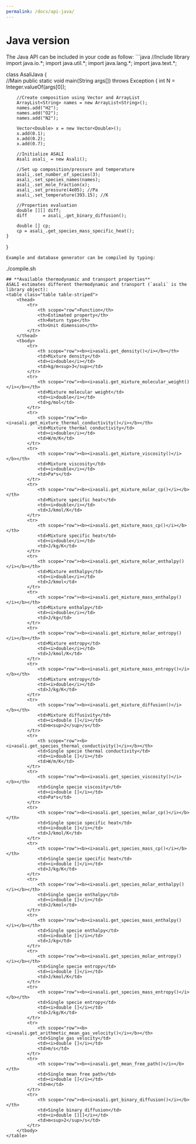 ```yaml
---
permalink: /docs/api-java/
---
```

<h1 class="text-left"><b>Java version</b></h1>
The Java API can be included in your code as follow:  
```java
//Include library
import java.io.*; 
import java.util.*;
import java.lang.*;
import java.text.*;

class AsaliJava 
{   
    //Main
    public static void main(String args[])  throws Exception 
    { 
		int N = Integer.valueOf(args[0]);

        //Create composition using Vector and ArrayList
        ArrayList<String> names = new ArrayList<String>();
        names.add("H2");
        names.add("O2");
        names.add("N2");
        
        Vector<Double> x = new Vector<Double>();
        x.add(0.1);
        x.add(0.2);
        x.add(0.7);

		//Initialize ASALI
		Asali asali_ = new Asali();

        //Set up composition/pressure and temperature
        asali_.set_number_of_species(3);
        asali_.set_species_names(names);
        asali_.set_mole_fraction(x);
        asali_.set_pressure(4e05); //Pa 
        asali_.set_temperature(393.15); //K

        //Properties evaluation
        double [][] diff;
        diff      = asali_.get_binary_diffusion();

        double [] cp;
        cp = asali_.get_species_mass_specific_heat();
    }
}
```
Example and database generator can be compiled by typing:
```
./compile.sh
```
## **Available thermodynamic and transport properties**
ASALI estimates different thermodynamic and transport (`asali` is the library object):
<table class="table table-striped">
    <thead>
        <tr>
            <th scope="row">Function</th>
            <th>Estimated property</th>
            <th>Return type</th>
            <th>Unit dimension</th>
        </tr>
    </thead>
    <tbody>
        <tr> 
            <th scope="row"><b><i>asali.get_density()</i></b></th>
            <td>Mixture density</td>
            <td><i>double</i></td>
            <td>kg/m<sup>3</sup></td>
        </tr>
        <tr>
            <th scope="row"><b><i>asali.get_mixture_molecular_weight()</i></b></th>
            <td>Mixture molecular weight</td>
            <td><i>double</i></td>
            <td>g/mol</td>
        </tr>
        <tr>
            <th scope="row"><b><i>asali.get_mixture_thermal_conductivity()</i></b></th>
            <td>Mixture thermal conductivity</td>
            <td><i>double</i></td>
            <td>W/m/K</td>
        </tr>
        <tr>
            <th scope="row"><b><i>asali.get_mixture_viscosity()</i></b></th>
            <td>Mixture viscosity</td>
            <td><i>double</i></td>
            <td>Pa*s</td>
        </tr>
        <tr>
            <th scope="row"><b><i>asali.get_mixture_molar_cp()</i></b></th>
            <td>Mixture specific heat</td>
            <td><i>double</i></td>
            <td>J/kmol/K</td>
        </tr>
        <tr>
            <th scope="row"><b><i>asali.get_mixture_mass_cp()</i></b></th>
            <td>Mixture specific heat</td>
            <td><i>double</i></td>
            <td>J/kg/K</td>
        </tr>
        <tr>
            <th scope="row"><b><i>asali.get_mixture_molar_enthalpy()</i></b></th>
            <td>Mixture enthalpy</td>
            <td><i>double</i></td>
            <td>J/kmol</td>
        </tr>
        <tr>
            <th scope="row"><b><i>asali.get_mixture_mass_enthalpy()</i></b></th>
            <td>Mixture enthalpy</td>
            <td><i>double</i></td>
            <td>J/kg</td>
        </tr>
        <tr>
            <th scope="row"><b><i>asali.get_mixture_molar_entropy()</i></b></th>
            <td>Mixture entropy</td>
            <td><i>double</i></td>
            <td>J/kmol/K</td>
        </tr>
        <tr>
            <th scope="row"><b><i>asali.get_mixture_mass_entropy()</i></b></th>
            <td>Mixture entropy</td>
            <td><i>double</i></td>
            <td>J/kg/K</td>
        </tr>
        <tr>
            <th scope="row"><b><i>asali.get_mixture_diffusion()</i></b></th>
            <td>Mixture diffusivity</td>
            <td><i>double []</i></td>
            <td>m<sup>2</sup>/s</td>
        </tr>
        <tr>
            <th scope="row"><b><i>asali.get_species_thermal_conductivity()</i></b></th>
            <td>Single specie thermal conductivity</td>
            <td><i>double []</i></td>
            <td>W/m/K</td>
        </tr>
        <tr>
            <th scope="row"><b><i>asali.get_species_viscosity()</i></b></th>
            <td>Single specie viscosity</td>
            <td><i>double []</i></td>
            <td>Pa*s</td>
        </tr>
        <tr>
            <th scope="row"><b><i>asali.get_species_molar_cp()</i></b></th>
            <td>Single specie specific heat</td>
            <td><i>double []</i></td>
            <td>J/kmol/K</td>
        </tr>
        <tr>
            <th scope="row"><b><i>asali.get_species_mass_cp()</i></b></th>
            <td>Single specie specific heat</td>
            <td><i>double []</i></td>
            <td>J/kg/K</td>
        </tr>
        <tr>
            <th scope="row"><b><i>asali.get_species_molar_enthalpy()</i></b></th>
            <td>Single specie enthalpy</td>
            <td><i>double []</i></td>
            <td>J/kmol</td>
        </tr>
        <tr>
            <th scope="row"><b><i>asali.get_species_mass_enthalpy()</i></b></th>
            <td>Single specie enthalpy</td>
            <td><i>double []</i></td>
            <td>J/kg</td>
        </tr>
        <tr>
            <th scope="row"><b><i>asali.get_species_molar_entropy()</i></b></th>
            <td>Single specie entropy</td>
            <td><i>double []</i></td>
            <td>J/kmol/K</td>
        </tr>
        <tr>
            <th scope="row"><b><i>asali.get_species_mass_entropy()</i></b></th>
            <td>Single specie entropy</td>
            <td><i>double []</i></td>
            <td>J/kg/K</td>
        </tr>
        <tr>
            <th scope="row"><b><i>asali.get_arithmetic_mean_gas_velocity()</i></b></th>
            <td>Single gas velocity</td>
            <td><i>double []</i></td>
            <td>m/s</td>
        </tr>
        <tr>
            <th scope="row"><b><i>asali.get_mean_free_path()</i></b></th>
            <td>Single mean free path</td>
            <td><i>double []</i></td>
            <td>m</td>
        </tr>
        <tr>
            <th scope="row"><b><i>asali.get_binary_diffusion()</i></b></th>
            <td>Single binary diffusion</td>
            <td><i>double [][]</i></td>
            <td>m<sup>2</sup>/s</td>
        </tr>
    </tbody>
</table>